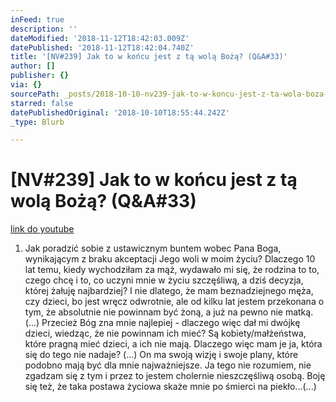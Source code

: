 ```yaml
---
inFeed: true
description: ''
dateModified: '2018-11-12T18:42:03.009Z'
datePublished: '2018-11-12T18:42:04.740Z'
title: '[NV#239] Jak to w końcu jest z tą wolą Bożą? (Q&A#33)'
author: []
publisher: {}
via: {}
sourcePath: _posts/2018-10-10-nv239-jak-to-w-koncu-jest-z-ta-wola-boza-qanda33.md
starred: false
datePublishedOriginal: '2018-10-10T18:55:44.242Z'
_type: Blurb

---
```

# \[NV\#239\] Jak to w końcu jest z tą wolą Bożą? (Q&A\#33)
[link do youtube][0]

1. Jak poradzić sobie z ustawicznym buntem wobec Pana Boga, wynikającym z braku akceptacji Jego woli w moim życiu? Dlaczego 10 lat temu, kiedy wychodziłam za mąż, wydawało mi się, że rodzina to to, czego chcę i to, co uczyni mnie w życiu szczęśliwą, a dziś decyzja, której żałuję najbardziej? I nie dlatego, że mam beznadziejnego męża, czy dzieci, bo jest wręcz odwrotnie, ale od kilku lat jestem przekonana o tym, że absolutnie nie powinnam być żoną, a już na pewno nie matką. (...) Przecież Bóg zna mnie najlepiej - dlaczego więc dał mi dwójkę dzieci, wiedząc, że nie powinnam ich mieć? Są kobiety/małżeństwa, które pragną mieć dzieci, a ich nie mają. Dlaczego więc mam je ja, która się do tego nie nadaje? (...) On ma swoją wizję i swoje plany, które podobno mają być dla mnie najważniejsze. Ja tego nie rozumiem, nie zgadzam się z tym i przez to jestem cholernie nieszczęśliwą osobą. Boję się też, że taka postawa życiowa skaże mnie po śmierci na piekło...(...)

[0]: https://www.youtube.com/watch?v=GEZGHJHzEmk